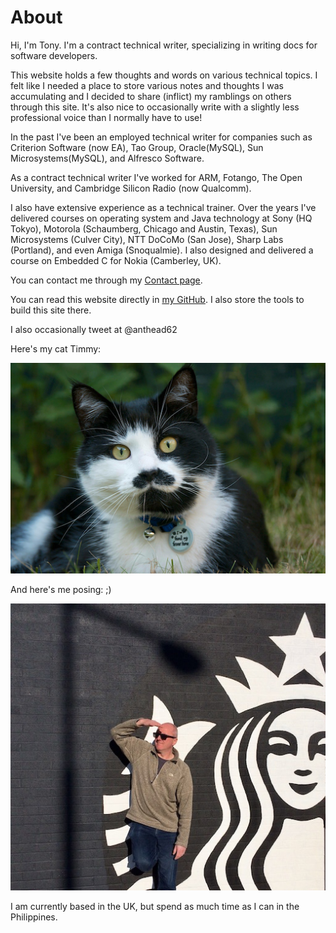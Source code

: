# About

Hi, I'm Tony. I'm a contract technical writer, specializing in writing
docs for software developers.

This website holds a few thoughts and words on various technical
topics. I felt like I needed a place to store various notes and
thoughts I was accumulating and I decided to share (inflict) my
ramblings on others through this site. It's also nice to occasionally
write with a slightly less professional voice than I normally have to
use!

In the past I've been an employed technical writer for companies such
as Criterion Software (now EA), Tao Group, Oracle(MySQL), Sun
Microsystems(MySQL), and Alfresco Software.

As a contract technical writer I've worked for ARM, Fotango, The Open
University, and Cambridge Silicon Radio (now Qualcomm).

I also have extensive experience as a technical trainer. Over the
years I've delivered courses on operating system and Java technology
at Sony (HQ Tokyo), Motorola (Schaumberg, Chicago and Austin, Texas),
Sun Microsystems (Culver City), NTT DoCoMo (San Jose), Sharp Labs
(Portland), and even Amiga (Snoqualmie). I also designed and delivered
a course on Embedded C for Nokia (Camberley, UK).

You can contact me through my [Contact page](./contact.html).

You can read this website directly in [my
GitHub](https://github.com/tbedford). I also store the tools to build
this site there.

I also occasionally tweet at @anthead62

Here's my cat Timmy:

![Timmy](./images/timmy.png "Timmy")

And here's me posing: ;)

![tony](./images/johnny_starbucks_resized.jpg "Tony")

I am currently based in the UK, but spend as much time as I can in the
Philippines.
